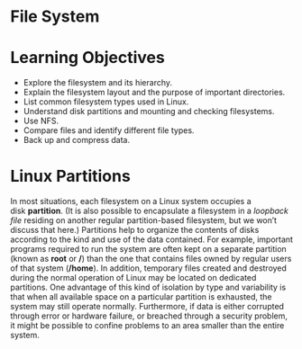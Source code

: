 # File System

# **Learning Objectives**

- Explore the filesystem and its hierarchy.
- Explain the filesystem layout and the purpose of important directories.
- List common filesystem types used in Linux.
- Understand disk partitions and mounting and checking filesystems.
- Use NFS.
- Compare files and identify different file types.
- Back up and compress data.

# **Linux Partitions**

In most situations, each filesystem on a Linux system occupies a disk **partition**. (It is also possible to encapsulate a filesystem in a *loopback file* residing on another regular partition-based filesystem, but we won’t discuss that here.) Partitions help to organize the contents of disks according to the kind and use of the data contained. For example, important programs required to run the system are often kept on a separate partition (known as **root** or **/**) than the one that contains files owned by regular users of that system (**/home**). In addition, temporary files created and destroyed during the normal operation of Linux may be located on dedicated partitions. One advantage of this kind of isolation by type and variability is that when all available space on a particular partition is exhausted, the system may still operate normally. Furthermore, if data is either corrupted through error or hardware failure, or breached through a security problem,  it might be possible to confine problems to an area smaller than the entire system.